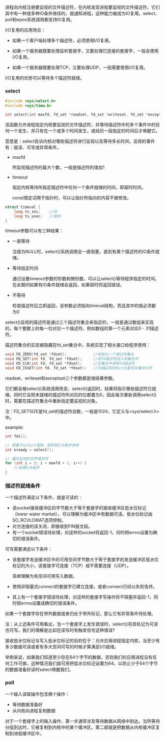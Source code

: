 进程向内核注册要监视的文件描述符，在内核发现进程要监视的文件描述符，它们其中有一种或多种IO条件继续的，就通知进程，这种能力被成为IO复用。select、poll和epoo系统调用都支持IO复用。

I/O复用的应用场合：

- 如果一个客户端处理多个描述符，必须使用I/O复用。

- 如果一个服务器既要处理监听套接字，又要处理已连接的套接字，一般会使用I/O复用。

- 如果一个服务器既要处理TCP，又要处理UDP，一般需要使用I/O复用。

I/O复用的优势可以等待多个描述符就绪。



### select

```c
#include <sys/select.h>
#include <sys/time.h>

int select(int maxfd, fd_set *readset, fd_set *writeset, fd_set *exceptset, const struct timeval *timeout);
```

该函数允许进程指定内核要监视的文件描述符，并等待描述符中的多个事件中的任何一个发生，并只有在一个或多个时间发生，或经历一段指定的时间后才唤醒它。

意思是：select告诉内核对哪些描述符进行监视以及等待多长时间，监视的事件有：就读、可写或异常条件。

- maxfd

  所监视描述符的最大个数，一般是描述符的值加1

- timeout

  指定内核等待所指定描述符中任何一个条件就绪的时间，即超时时间。

  const限定词用于指针时，可以让指针所指向的内容不被修改。

```c
struct timeval {
    long tv_sec;	//秒
    long tv_usec;	//微秒
}
```

timeout参数可以有三种结果：

- 一直等待

  当值为NULL时，select()系统调用会一直阻塞，直到有某个描述符的IO条件就绪。

- 等待指定时间

  通过设置timeout参数的秒数和微秒数，可以让select()等待程序指定的时间。在此期间如果有IO条件就绪会返回，如果超时将返回错误。

- 不等待

  检查描述符后立即返回，该参数必须指向timeval结构，而且其中的值必须都为0



select()监视的描述符是通过三个描述符集合来指定的，一般是通过数组来实现的，每个整数上的每一位对应一个描述符。例如数组的第一个元素对应0 - 31描述符。

描述符集合的实现被隐藏在fd_set集合中，系统实现了相关接口给程序使用：

```c
void FD_ZERO(fd_set *fdset);			//初始化一个描述符集合
void FD_SET(int fd, fd_set *fdset);		//将fd描述符加入到集合中
void FD_CLR(int fd, fd_set *fdset);		//在集合中清除fd描述符
void FD_ISSET(int fd, fd_set *fdset);	//fd描述符的bit位是否在集中打开
```

readset、writeset和exceptset三个参数都是值结果参数。

它们都会被select()系统调用改变，select()返回时，结果将指示哪些描述符已就绪，同时它会把未就绪的描述符所对应的位都置为0，因此每次重新调用select()时，需要在描述符集合中重新指定要监视的对象。

注：FD_SETSIZE是fd_set的描述符总数，一般是1024，它定义与<sys/select.h>中。



example:

```c
int fds[];

// 阻塞于select调用，直到有I/O条件继续
int nready = select();

// 遍历监视的文件描述符
for (int i = 3; i < maxfd + 1; i++) {
    //处理I/O条件
}
```





### 描述符就绪条件

一个描述符满足以下条件，就是可读的：

- 该socket接收缓冲区的字节数大于等于套接字的接收缓冲区低水位标记（lower water market），可以理解为缓冲区中有数据可读。低水位标记由SO_RCVLOWAT选项控制。
- 对方连接的读关闭，即接收到FIN报文段。
- 有一个socket错误待处理，对这样的socket将返回-1，同时把errno设置为确切的错误条件。

可写需要满足以下条件：

- 该套接字发送缓冲区中的可用空间字节数大于等于套接字的发送缓冲区低水位标记的大小，该套接字可连接（TCP）或不需要连接（UDP）。

  简单理解为有空间可用写入数据。

- 使用非阻塞式connect的套接字已建立连接，或者connect已经以失败告终。

- 其上有一个套接字错误待处理，对这样的套接字写操作将不阻塞并返回-1，同时把errno设置成确切的错误条件。

如果一个套接字存在带外数据或者仍处于带外标记，那么它有异常条件待处理。

注：从上述条件可用看出，当一个套接字上发生错误时，select()将其标记为可读也可写。我们的理解是比如在读写时有触发信号这种错误?



接收低水位标记与写入低水位标记的目的在于：允许应用进程指定内核，当至少有多少数据可读或者有多大空间可写的时候才算满足I/O就绪。

举例来说，如果我们知道至少存在64个字节的数据，否则我们的应用进程没有任何工作可做，这种情况我们就可用把低水位标记设置为64，以防止少于64个字节的数据准备好读时select唤醒我们。







### poll







一个输入读取操作包含俩个操作：

- 等待数据准备好
- 从内核向进程复制数据

对于一个套接字上的输入操作，第一步通常涉及等待数据从网络中到达。当所等待分组到达时，它被复制到内核中的某个缓冲区。第二部就是把数据从内核缓冲区复制到进程缓冲区中。
